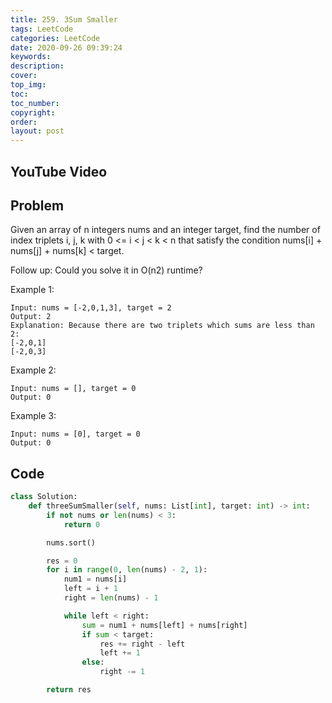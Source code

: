 ```yaml
---
title: 259. 3Sum Smaller
tags: LeetCode
categories: LeetCode
date: 2020-09-26 09:39:24
keywords:
description:
cover:
top_img:
toc:
toc_number:
copyright:
order:
layout: post
---
```


## YouTube Video

## Problem

Given an array of n integers nums and an integer target, find the number of index triplets i, j, k with 0 <= i < j < k < n that satisfy the condition nums[i] + nums[j] + nums[k] < target.

Follow up: Could you solve it in O(n2) runtime?

Example 1:

```
Input: nums = [-2,0,1,3], target = 2
Output: 2
Explanation: Because there are two triplets which sums are less than 2:
[-2,0,1]
[-2,0,3]
```

Example 2:

```
Input: nums = [], target = 0
Output: 0
```

Example 3:

```
Input: nums = [0], target = 0
Output: 0
```

## Code

```python
class Solution:
    def threeSumSmaller(self, nums: List[int], target: int) -> int:
        if not nums or len(nums) < 3:
            return 0

        nums.sort()

        res = 0
        for i in range(0, len(nums) - 2, 1):
            num1 = nums[i]
            left = i + 1
            right = len(nums) - 1

            while left < right:
                sum = num1 + nums[left] + nums[right]
                if sum < target:
                    res += right - left
                    left += 1
                else:
                    right -= 1

        return res
```
